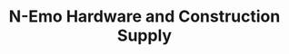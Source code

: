 ---
title: "N-Emo Hardware and Construction Supply"
url: /davao-city/n-emo-hardware-and-construction-supply/
shop: Eisenwaren
---
